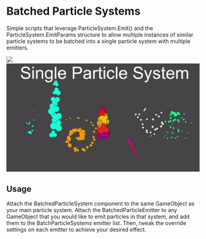 # Batched Particle Systems
Simple scripts that leverage ParticleSystem.Emit() and the ParticleSystem.EmitParams structure to allow multiple instances of similar particle systems to be batched into a single particle system with multiple emitters.

![](gifs/particles.gif)
![](gifs/BatchedParticles.gif)

## Usage
Attach the BatchedParticleSystem component to the same GameObject as your main particle system.  Attach the BatchedParticleEmitter to any GameObject that you would like to emit particles in that system, and add them to the BatchParticleSystems emitter list. Then, tweak the override settings on each emitter to achieve your desired effect.
